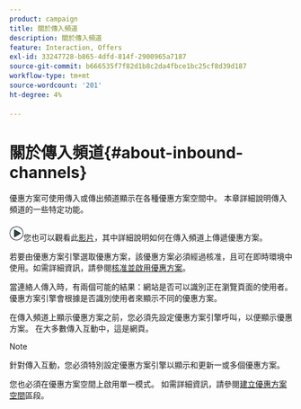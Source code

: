 ```yaml
---
product: campaign
title: 關於傳入頻道
description: 關於傳入頻道
feature: Interaction, Offers
exl-id: 33247728-b865-4dfd-814f-2900965a7187
source-git-commit: b666535f7f82d1b8c2da4fbce1bc25cf8d39d187
workflow-type: tm+mt
source-wordcount: '201'
ht-degree: 4%

---
```


# 關於傳入頻道{#about-inbound-channels}



優惠方案可使用傳入或傳出頻道顯示在各種優惠方案空間中。 本章詳細說明傳入頻道的一些特定功能。

![](assets/do-not-localize/how-to-video.png)您也可以觀看此[影片](https://helpx.adobe.com/campaign/classic/how-to/deliver-an-offer-on-inbound-channel-in-acv6.html)，其中詳細說明如何在傳入頻道上傳遞優惠方案。

若要由優惠方案引擎選取優惠方案，該優惠方案必須經過核准，且可在即時環境中使用。如需詳細資訊，請參閱[核准並啟用優惠方案](../../interaction/using/approving-and-activating-an-offer.md)。

當連絡人傳入時，有兩個可能的結果：網站是否可以識別正在瀏覽頁面的使用者。 優惠方案引擎會根據是否識別使用者來顯示不同的優惠方案。

在傳入頻道上顯示優惠方案之前，您必須先設定優惠方案引擎呼叫，以便顯示優惠方案。 在大多數傳入互動中，這是網頁。

>[!NOTE]
>
>針對傳入互動，您必須特別設定優惠方案引擎以顯示和更新一或多個優惠方案。
>
>您也必須在優惠方案空間上啟用單一模式。 如需詳細資訊，請參閱[建立優惠方案空間](../../interaction/using/creating-offer-spaces.md)區段。
